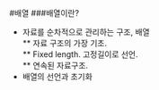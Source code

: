 #배열
###배열이란?
* 자료를 순차적으로 관리하는 구조, 배열  
** 자료 구조의 가장 기초.  
** Fixed length. 고정길이로 선언.  
** 연속된 자료구조.  
* 배열의 선언과 초기화  

